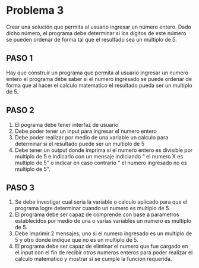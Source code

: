  # Problema 3

 Crear una solución que permita al usuario ingresar un número entero. Dado dicho
número, el programa debe determinar si los dígitos de este número se pueden
ordenar de forma tal que el resultado sea un múltiplo de 5.


## PASO 1
Hay que construir un programa que permita al usuario ingresar un numero entero
el programa debe saber si el numero ingresado se puede ordenar de forma que al hacer
el calculo matematico el resultado pueda ser un multiplo de 5.


## PASO 2
1. El pograma debe tener interfaz de usuario 
2. Debe poder tener un input para ingresar el numero entero
3. Debe poder realizar por medio de una variable un calculo para determinar si el resultado puede ser un multiplo de 5
4.  Debe tener un output donde imprima si el numero entero es divisible por multiplo de 5 e indicarlo con un mensaje indiciando " el numero X es multiplo de 5" o indicar en caso contrario " el numero ingresado no es multiplo de 5".

## PASO 3

 1. Se debe investigar cual seria la variable o calculo aplicado para que el programa logre determinar cuando un numero es  multiplo de 5.
 2. El programa debe ser capaz de comprende con base a parametros establecidos por medio de una o varias variables un numero es multiplo de 5.
 3. Debe imprimir  2 mensajes, uno si el numero ingresado es un multiplo de 5 y otro donde indique que no es un multiplo de 5.
 4. El programa debe ser capaz de eliminar el numero que fue cargado en el input con el fin de recibir otros numeros enteros para poder realizar el calculo matematico y mostrar si se cumple la funcion requerida.
